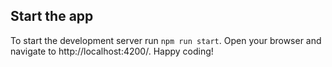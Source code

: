 ## Start the app
To start the development server run `npm run start`. Open your browser and navigate to http://localhost:4200/. Happy coding!
